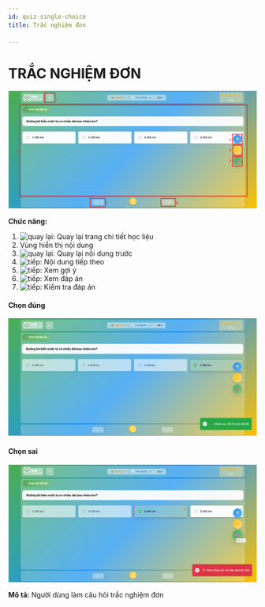 ```yaml
---
id: quiz-single-choice
title: Trắc nghiệm đơn

---
```


# TRẮC NGHIỆM ĐƠN

![Trắc nghiệm đơn](/img/hoc-lieu-so/quiz-single-choice/trac-nghiem-don.png)



__Chức năng:__
1. <img src="/docs-lms/img/chung/back.png" alt="quay lại" width="50" />: Quay lại trang chi tiết học liệu
2. Vùng hiển thị nội dung
3. <img src="/docs-lms/img/chung/back2.png" alt="quay lại" width="70" />: Quay lại nội dung trước
4. <img src="/docs-lms/img/chung/next.png" alt="tiếp" width="70" />: Nội dung tiếp theo
5. <img src="/docs-lms/img/hoc-lieu-so/quiz-single-choice/goi-y.png" alt="tiếp" width="50" />: Xem gợi ý
6. <img src="/docs-lms/img/hoc-lieu-so/quiz-single-choice/dap-an.png" alt="tiếp" width="50" />: Xem đáp án
7. <img src="/docs-lms/img/hoc-lieu-so/quiz-single-choice/kiem-tra.png" alt="tiếp" width="50" />: Kiểm tra đáp án

#### Chọn đúng
![Trắc nghiệm đơn](/img/hoc-lieu-so/quiz-single-choice/dung.png)

#### Chọn sai
![Trắc nghiệm đơn](/img/hoc-lieu-so/quiz-single-choice/sai.png)

__Mô tả:__ Người dùng làm câu hỏi trắc nghiệm đơn

